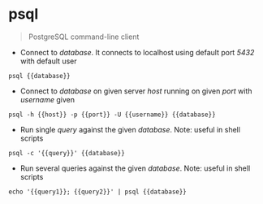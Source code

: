 # psql

> PostgreSQL command-line client

- Connect to *database*. It connects to localhost using default port *5432* with default user

`psql {{database}}`

- Connect to *database* on given server *host* running on given *port* with *username* given

`psql -h {{host}} -p {{port}} -U {{username}} {{database}}`

- Run single *query* against the given *database*. Note: useful in shell scripts

`psql -c '{{query}}' {{database}}`

- Run several queries against the given *database*. Note: useful in shell scripts

`echo '{{query1}}; {{query2}}' | psql {{database}}`
